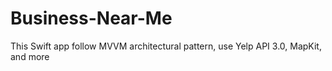 # Business-Near-Me
This Swift app follow MVVM architectural pattern, use Yelp API 3.0, MapKit, and more

